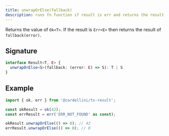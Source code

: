 ```yaml
---
title: unwrapOrElse(fallback)
description: runs fn function if result is err and returns the result
---
```


Returns the value of `Ok<T>`. If the result is `Err<E>` then returns the result
of `fallback(error)`.

## Signature

```typescript
interface Result<T, E> {
  unwrapOrElse<S>(fallback: (error: E) => S): T | S
}
```

## Example

```typescript
import { ok, err } from '@cardellini/ts-result';

const okResult = ok(42);
const errResult = err('ERR_NOT_FOUND' as const);

okResult.unwrapOrElse(() => 0); // 42
errResult.unwrapOrElse(() => 0); // 0
```
